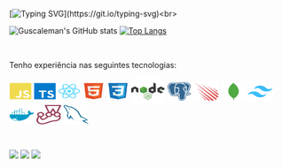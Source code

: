 [![Typing SVG](https://readme-typing-svg.herokuapp.com/?lines=Hello+World,+I´m+Gustavo+Caleman!;I´m+a+Full+Stack+Developer.;Welcome+to+my+GitHub!)](https://git.io/typing-svg)<br>

 ![Guscaleman's GitHub stats](https://github-readme-stats.vercel.app/api?username=Guscaleman&count_private=true&show_icons=true&theme=dark)
 [![Top Langs](https://github-readme-stats.vercel.app/api/top-langs/?username=Guscaleman&theme=dark&layout=compact&v=1)](https://github.com/anuraghazra/github-readme-stats)

<div style="display: inline_block"> <br>
 <p>Tenho experiência nas seguintes tecnologias:</p>
  <img align="center" alt="Isa-Js" height="30" width="40" src="https://raw.githubusercontent.com/devicons/devicon/master/icons/javascript/javascript-plain.svg">
  <img align="center" alt="Isa-Ts" height="30" width="40" src="https://raw.githubusercontent.com/devicons/devicon/master/icons/typescript/typescript-plain.svg">
  <img align="center" alt="Isa-React" height="30" width="40" src="https://raw.githubusercontent.com/devicons/devicon/master/icons/react/react-original.svg">
  <img align="center" alt="Isa-HTML" height="30" width="40" src="https://raw.githubusercontent.com/devicons/devicon/master/icons/html5/html5-original.svg">
  <img align="center" alt="Isa-CSS" height="30" width="40" src="https://raw.githubusercontent.com/devicons/devicon/master/icons/css3/css3-original.svg">
  <img align="center" alt="NodeJS" height="50" width="60" src="https://raw.githubusercontent.com/devicons/devicon/master/icons/nodejs/nodejs-original-wordmark.svg">
 <img align="center" alt="Isa-CSS" height="35" width="45" src="https://raw.githubusercontent.com/devicons/devicon/master/icons/postgresql/postgresql-plain.svg">
 <img align="center" alt="Isa-CSS" height="35" width="45" src="https://raw.githubusercontent.com/devicons/devicon/master/icons/meteor/meteor-plain.svg">
 <img align="center" alt="Isa-CSS" height="35" width="45" src="https://raw.githubusercontent.com/devicons/devicon/master/icons/mongodb/mongodb-plain.svg">
 <img align="center" alt="Isa-CSS" height="35" width="45" src="https://raw.githubusercontent.com/devicons/devicon/master/icons/tailwindcss/tailwindcss-original.svg">
 <img align="center" alt="Isa-CSS" height="35" width="45" src="https://raw.githubusercontent.com/devicons/devicon/master/icons/docker/docker-plain.svg">
 <img align="center" alt="Isa-CSS" height="35" width="45" src="https://raw.githubusercontent.com/devicons/devicon/master/icons/jest/jest-plain.svg">
 <img align="center" alt="Isa-CSS" height="35" width="45" src="https://raw.githubusercontent.com/devicons/devicon/master/icons/mysql/mysql-original.svg">
</div>

  ##
 
<div> <br>
  <a href="https://instagram.com/guscaleman" target="_blank"><img src="https://img.shields.io/badge/-Instagram-%23E4405F?style=for-the-badge&logo=instagram&logoColor=white" target="_blank"></a>
  <a href = "mailto:gustavocaleman@gmail.com"><img src="https://img.shields.io/badge/-Gmail-%23333?style=for-the-badge&logo=gmail&logoColor=white" target="_blank"></a>
  <a href="https://www.linkedin.com/in/gustavo-caleman-9445b3209/" target="_blank"><img src="https://img.shields.io/badge/-LinkedIn-%230077B5?style=for-the-badge&logo=linkedin&logoColor=white" target="_blank"></a> 
  
</div>
